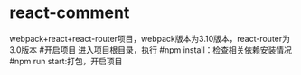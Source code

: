 # react-comment
webpack+react+react-router项目，webpack版本为3.10版本，react-router为3.0版本
#开启项目
进入项目根目录，执行
#npm install：检查相关依赖安装情况
#npm run start:打包，开启项目
